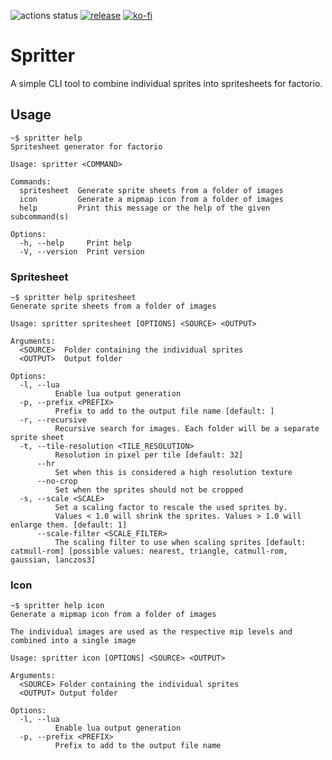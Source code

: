 ![actions status](https://img.shields.io/github/actions/workflow/status/fgardt/factorio-spritter/rust.yml)
[![release](https://img.shields.io/github/v/release/fgardt/factorio-spritter)](https://github.com/fgardt/factorio-spritter/releases)
[![ko-fi](https://img.shields.io/badge/Ko--fi-Donate%20-hotpink?logo=kofi&logoColor=white)](https://ko-fi.com/fgardt)

# Spritter

A simple CLI tool to combine individual sprites into spritesheets for factorio.

## Usage

```
~$ spritter help
Spritesheet generator for factorio

Usage: spritter <COMMAND>

Commands:
  spritesheet  Generate sprite sheets from a folder of images
  icon         Generate a mipmap icon from a folder of images
  help         Print this message or the help of the given subcommand(s)

Options:
  -h, --help     Print help
  -V, --version  Print version
```

### Spritesheet

```
~$ spritter help spritesheet
Generate sprite sheets from a folder of images

Usage: spritter spritesheet [OPTIONS] <SOURCE> <OUTPUT>

Arguments:
  <SOURCE>  Folder containing the individual sprites
  <OUTPUT>  Output folder

Options:
  -l, --lua
          Enable lua output generation
  -p, --prefix <PREFIX>
          Prefix to add to the output file name [default: ]
  -r, --recursive
          Recursive search for images. Each folder will be a separate sprite sheet
  -t, --tile-resolution <TILE_RESOLUTION>
          Resolution in pixel per tile [default: 32]
      --hr
          Set when this is considered a high resolution texture
      --no-crop
          Set when the sprites should not be cropped
  -s, --scale <SCALE>
          Set a scaling factor to rescale the used sprites by.
          Values < 1.0 will shrink the sprites. Values > 1.0 will enlarge them. [default: 1]
      --scale-filter <SCALE_FILTER>
          The scaling filter to use when scaling sprites [default: catmull-rom] [possible values: nearest, triangle, catmull-rom, gaussian, lanczos3]
```

### Icon

```
~$ spritter help icon
Generate a mipmap icon from a folder of images

The individual images are used as the respective mip levels and combined into a single image

Usage: spritter icon [OPTIONS] <SOURCE> <OUTPUT>

Arguments:
  <SOURCE> Folder containing the individual sprites
  <OUTPUT> Output folder

Options:
  -l, --lua
          Enable lua output generation
  -p, --prefix <PREFIX>
          Prefix to add to the output file name
```
